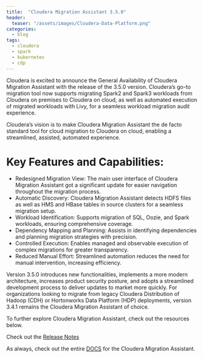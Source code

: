```yaml
---
title:  "Cloudera Migration Assistant 3.5.0"
header:
  teaser: "/assets/images/Cloudera-Data-Platform.png"
categories: 
  - blog
tags:
  - cloudera
  - spark
  - kubernetes
  - cdp
---
```


Cloudera is excited to announce the General Availability of Cloudera Migration Assistant with the release of the 3.5.0 version. Cloudera’s go-to migration tool now supports migrating Spark2 and Spark3 workloads from Cloudera on premises to Cloudera on cloud, as well as automated execution of migrated workloads with Livy, for a seamless workload migration audit experience. 

Cloudera’s vision is to make Cloudera Migration Assistant the de facto standard tool for cloud migration to Cloudera on cloud, enabling a streamlined, assisted, automated experience. 

# Key Features and Capabilities: 

  - Redesigned Migration View: The main user interface of Cloudera Migration Assistant got a significant update for easier navigation throughout the migration process.
  - Automatic Discovery: Cloudera Migration Assistant detects HDFS files as well as HMS and HBase tables in source clusters for a seamless migration setup.
  - Workload Identification: Supports migration of SQL, Oozie, and Spark workloads, ensuring comprehensive coverage.
  - Dependency Mapping and Planning: Assists in identifying dependencies and planning migration strategies with precision.
  - Controlled Execution: Enables managed and observable execution of complex migrations for greater transparency.
  - Reduced Manual Effort: Streamlined automation reduces the need for manual intervention, increasing efficiency.

Version 3.5.0 introduces new functionalities, implements a more modern architecture, increases product security posture, and adopts a streamlined development process to deliver updates to market more quickly. For organizations looking to migrate from legacy Cloudera Distribution of Hadoop (CDH) or Hortonworks Data Platform (HDP) deployments, version 3.4.1 remains the Cloudera Migration Assistant of choice.

To further explore Cloudera Migration Assistant, check out the resources below.

Check out the [Release Notes](https://docs.cloudera.com/cdp-public-cloud/cloud/cma-cdh-cdppc-migration/topics/cma-tool-overview.html#ariaid-title3)

As always, check out the entire [DOCS](https://docs.cloudera.com/cdp-public-cloud/cloud/cma-cdh-cdppc-migration/topics/cma-tool-overview.html#unique_448263855) for the Cloudera Migration Assistant.